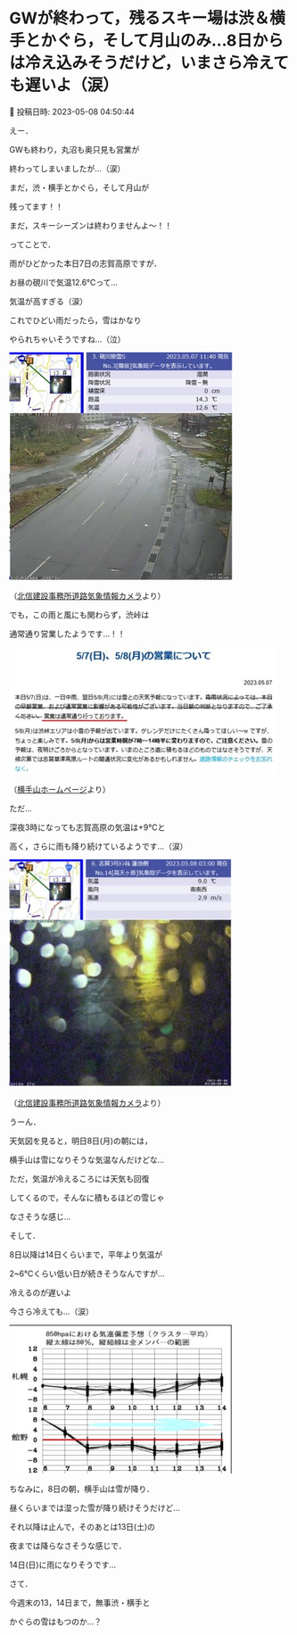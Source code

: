 # GWが終わって，残るスキー場は渋＆横手とかぐら，そして月山のみ…8日からは冷え込みそうだけど，いまさら冷えても遅いよ（涙）

📅 投稿日時: 2023-05-08 04:50:44

えー．


GWも終わり，丸沼も奥只見も営業が


終わってしまいましたが…（涙）


まだ，渋・横手とかぐら，そして月山が


残ってます！！


まだ，スキーシーズンは終わりませんよ～！！





ってことで．


雨がひどかった本日7日の志賀高原ですが．


お昼の硯川で気温12.6℃って…


気温が高すぎる（涙）


これでひどい雨だったら，雪はかなり


やられちゃいそうですね…（泣）




![f158cb8e423df52a279e77180bad5efe.jpg](images/f158cb8e423df52a279e77180bad5efe.jpg)




（[北信建設事務所道路気象情報カメラ](http://hokushin.pref-nagano-roadcamera.jp/)より）





でも，この雨と風にも関わらず，渋峠は


通常通り営業したようです…！！




![1da440b2227feffd6becd524138b2d04.jpg](images/1da440b2227feffd6becd524138b2d04.jpg)




（[横手山ホームページ](https://yokoteyama2307.com/news/19744/)より）





ただ…


深夜3時になっても志賀高原の気温は+9℃と


高く，さらに雨も降り続けているようです…（涙）




![5bbda06b90d69b004899b7c71590dd0a.jpg](images/5bbda06b90d69b004899b7c71590dd0a.jpg)




（[北信建設事務所道路気象情報カメラ](http://hokushin.pref-nagano-roadcamera.jp/)より）





うーん．


天気図を見ると，明日8日(月)の朝には，


横手山は雪になりそうな気温なんだけどな…


ただ，気温が冷えるころには天気も回復


してくるので，そんなに積もるほどの雪じゃ


なさそうな感じ…





そして．


8日以降は14日くらいまで，平年より気温が


2~6℃くらい低い日が続きそうなんですが…


冷えるのが遅いよ


今さら冷えても…（涙）







![5ab7492f67ee3668addd4940519927e2.jpg](images/5ab7492f67ee3668addd4940519927e2.jpg)







ちなみに，8日の朝，横手山は雪が降り．


昼くらいまでは湿った雪が降り続けそうだけど…


それ以降は止んで，そのあとは13日(土)の


夜までは降らなさそうな感じで．


14日(日)に雨になりそうです…





さて．


今週末の13，14日まで，無事渋・横手と


かぐらの雪はもつのか…？
